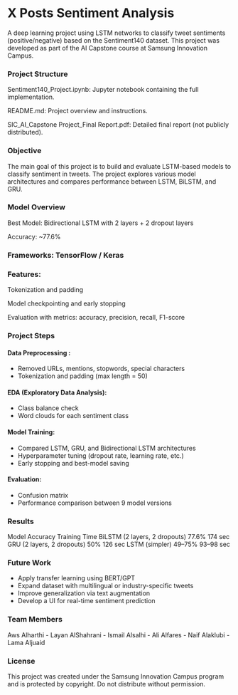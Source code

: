 # X Posts Sentiment Analysis

A deep learning project using LSTM networks to classify tweet sentiments (positive/negative) based on the Sentiment140 dataset. This project was developed as part of the AI Capstone course at Samsung Innovation Campus.

### Project Structure
Sentiment140_Project.ipynb: Jupyter notebook containing the full implementation.

README.md: Project overview and instructions.

SIC_AI_Capstone Project_Final Report.pdf: Detailed final report (not publicly distributed).

### Objective
The main goal of this project is to build and evaluate LSTM-based models to classify sentiment in tweets. The project explores various model architectures and compares performance between LSTM, BiLSTM, and GRU.


### Model Overview
Best Model: Bidirectional LSTM with 2 layers + 2 dropout layers

Accuracy: ~77.6%

### Frameworks: TensorFlow / Keras

### Features:

Tokenization and padding

Model checkpointing and early stopping

Evaluation with metrics: accuracy, precision, recall, F1-score

### Project Steps
#### Data Preprocessing :

- Removed URLs, mentions, stopwords, special characters
- Tokenization and padding (max length = 50)

#### EDA (Exploratory Data Analysis):

- Class balance check
- Word clouds for each sentiment class

#### Model Training:

- Compared LSTM, GRU, and Bidirectional LSTM architectures
- Hyperparameter tuning (dropout rate, learning rate, etc.)
- Early stopping and best-model saving

#### Evaluation:

- Confusion matrix
- Performance comparison between 9 model versions

### Results
Model	Accuracy	Training Time
BiLSTM (2 layers, 2 dropouts)	77.6%	174 sec
GRU (2 layers, 2 dropouts)	50%	126 sec
LSTM (simpler)	49–75%	93–98 sec


### Future Work
- Apply transfer learning using BERT/GPT
- Expand dataset with multilingual or industry-specific tweets
- Improve generalization via text augmentation
- Develop a UI for real-time sentiment prediction

### Team Members
Aws Alharthi - Layan AlShahrani - Ismail Alsalhi - Ali Alfares - Naif Alaklubi - Lama Aljuaid


### License
This project was created under the Samsung Innovation Campus program and is protected by copyright. Do not distribute without permission.
